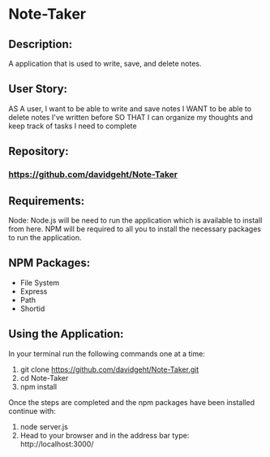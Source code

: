 # Note-Taker

## Description:

A application that is used to write, save, and delete notes. 

## User Story:

AS A user, I want to be able to write and save notes
I WANT to be able to delete notes I've written before
SO THAT I can organize my thoughts and keep track of tasks I need to complete

## Repository:

### https://github.com/davidgeht/Note-Taker

## Requirements:

Node: Node.js will be need to run the application which is available to install from here. NPM will be required to all you to install the necessary packages to run the application.

## NPM Packages:

- File System
- Express
- Path
- Shortid

## Using the Application: 

In your terminal run the following commands one at a time:

1. git clone https://github.com/davidgeht/Note-Taker.git
2. cd Note-Taker
3. npm install

Once the steps are completed and the npm packages have been installed continue with:

1. node server.js
2. Head to your browser and in the address bar type: http://localhost:3000/

